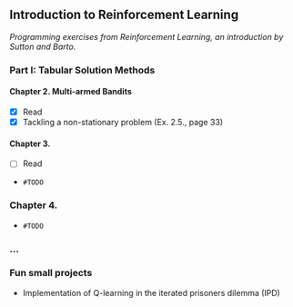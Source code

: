 ## Introduction to Reinforcement Learning 

_Programming exercises from Reinforcement Learning, an introduction by Sutton and Barto._

### Part I: Tabular Solution Methods

#### Chapter 2. Multi-armed Bandits

- [x] Read
- [x] Tackling a non-stationary problem (Ex. 2.5., page 33)

#### Chapter 3.

- [ ] Read
- `#TODO`

### Chapter 4. 

- `#TODO`


### ...

### Fun small projects

- Implementation of Q-learning in the iterated prisoners dilemma (IPD)
